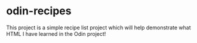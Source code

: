# odin-recipes
This project is a simple recipe list project which will help demonstrate what HTML I have learned in the Odin project!